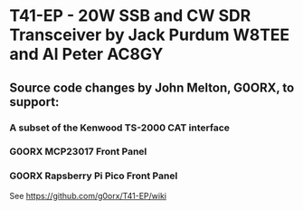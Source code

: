 # T41-EP - 20W SSB and CW SDR Transceiver by Jack Purdum W8TEE and Al Peter AC8GY

## Source code changes by John Melton, G0ORX, to support:

### A subset of the Kenwood TS-2000 CAT interface
### G0ORX MCP23017 Front Panel
### G0ORX Rapsberry Pi Pico Front Panel

See https://github.com/g0orx/T41-EP/wiki

